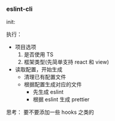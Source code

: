 <!-- @format -->

### eslint-cli

init:

执行：

- 项目选项
  1. 是否使用 TS
  2. 框架类型(先简单支持 react 和 view)
- 读取配置，开始生成
  - 清理已有配置文件
  - 根据配置生成对应的文件
    - 先生成 eslint
    - 根据 eslint 生成 prettier

思考： 要不要添加一些 hooks 之类的
